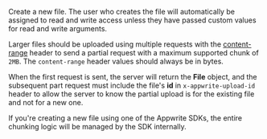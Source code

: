 Create a new file. The user who creates the file will automatically be assigned to read and write access unless they have passed custom values for read and write arguments.

Larger files should be uploaded using multiple requests with the [content-range](https://developer.mozilla.org/en-US/docs/Web/HTTP/Headers/Content-Range) header to send a partial request with a maximum supported chunk of `2MB`. The `content-range` header values should always be in bytes.

When the first request is sent, the server will return the **File** object, and the subsequent part request must include the file's **id** in `x-appwrite-upload-id` header to allow the server to know the partial upload is for the existing file and not for a new one.

If you're creating a new file using one of the Appwrite SDKs, the entire chunking logic will be managed by the SDK internally.
